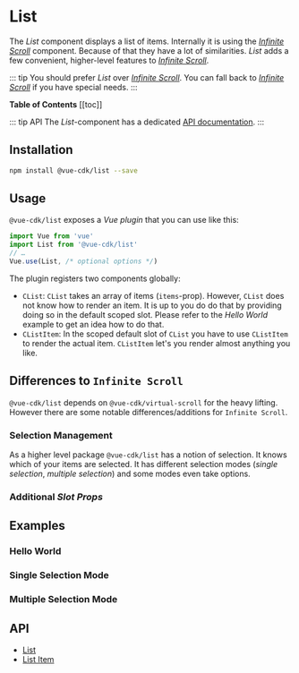 # List
The *List* component displays a list of items. Internally it is using the *[Infinite Scroll](../infinite-scroll/)* component. Because of that they have a lot of similarities. *List* adds a few convenient, higher-level features to *[Infinite Scroll](../infinite-scroll/)*.


::: tip
You should prefer *List* over *[Infinite Scroll](../infinite-scroll/)*. You can fall back to *[Infinite Scroll](../infinite-scroll/)* if you have special needs.
:::

**Table of Contents**
[[toc]]

::: tip API
The *List*-component has a dedicated [API documentation](./../../api/list).
:::

## Installation
``` sh
npm install @vue-cdk/list --save
```

## Usage
`@vue-cdk/list` exposes a *Vue plugin* that you can use like this:

```js
import Vue from 'vue'
import List from '@vue-cdk/list'
// …
Vue.use(List, /* optional options */)
```

The plugin registers two components globally:

- `CList`: `CList` takes an array of items (`items`-prop). However, `CList` does not know how to render an item. It is up to you do do that by providing doing so in the default scoped slot. Please refer to the *Hello World* example to get an idea how to do that.
- `CListItem`: In the scoped default slot of `CList` you have to use `CListItem` to render the actual item. `CListItem` let's you render almost anything you like.

## Differences to `Infinite Scroll`
`@vue-cdk/list` depends on `@vue-cdk/virtual-scroll` for the heavy lifting. However there are some notable differences/additions for `Infinite Scroll`.

### Selection Management
As a higher level package `@vue-cdk/list` has a notion of selection. It knows which of your items are selected. It has different selection modes (*single selection*, *multiple selection*) and some modes even take options.

### Additional *Slot Props*

## Examples

### Hello World
<Demo for="list/default" />

### Single Selection Mode
<Demo for="list/selection-single" />

### Multiple Selection Mode
<Demo for="list/selection-multiple" />

## API

- [List](./../../api/list)
- [List Item](./../../api/list-item)
